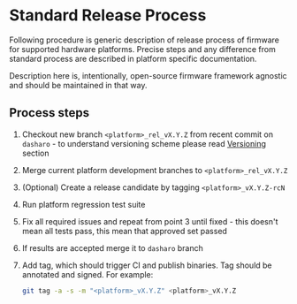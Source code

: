 # Standard Release Process

Following procedure is generic description of release process of firmware for
supported hardware platforms. Precise steps and any difference from standard
process are described in platform specific documentation.

Description here is, intentionally, open-source firmware framework agnostic and
should be maintained in that way.

## Process steps

1. Checkout new branch `<platform>_rel_vX.Y.Z` from recent commit on `dasharo` -
   to understand versioning scheme please read [Versioning](versioning.md)
   section
2. Merge current platform development branches to `<platform>_rel_vX.Y.Z`
3. (Optional) Create a release candidate by tagging `<platform>_vX.Y.Z-rcN`
4. Run platform regression test suite
5. Fix all required issues and repeat from point 3 until fixed - this doesn't
   mean all tests pass, this mean that approved set passed
6. If results are accepted merge it to `dasharo` branch
7. Add tag, which should trigger CI and publish binaries. Tag should be
   annotated and signed. For example:

    ```bash
    git tag -a -s -m "<platform>_vX.Y.Z" <platform>_vX.Y.Z
    ```
